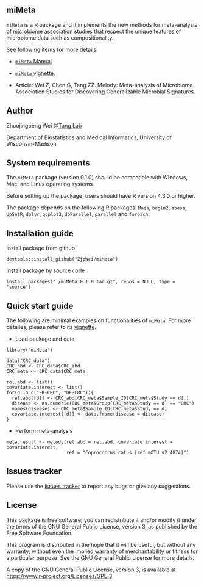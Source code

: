 ## miMeta

`miMeta` is a R package and it implements the new methods for meta-analysis of microbiome association studies that respect the unique features of microbiome data such as compositionality.

See following items for more details:

* [`miMeta` Manual](https://github.com/ZjpWei/miMeta/blob/main/doc/miMeta_0.1.0.pdf).

* [`miMeta` vignette](https://htmlpreview.github.io/?https://github.com/ZjpWei/miMeta/blob/main/doc/miMeta_vignette.html).

* Article: Wei Z, Chen G, Tang ZZ. Melody: Meta-analysis of Microbiome Association Studies for Discovering Generalizable Microbial Signatures.

## Author

Zhoujingpeng Wei @[Tang Lab](https://tangzheng1.github.io/tanglab/)

Department of Biostatistics and Medical Informatics, University of Wisconsin-Madison

## System requirements

The `miMeta` package (version 0.1.0) should be compatible with Windows, Mac, and Linux operating systems.

Before setting up the package, users should have R version 4.3.0 or higher.

The package depends on the following R packages: `Mass`, `brglm2`, `abess`, `UpSetR`, `dplyr`, `ggplot2`, `doParallel`, `parallel` and `foreach`.

## Installation guide

Install package from github.
```{r}
devtools::install_github("ZjpWei/miMeta")
```

Install package by [source code](https://github.com/ZjpWei/miMeta/blob/main/miMeta_0.1.0.tar.gz)
```{r}
install.packages("./miMeta_0.1.0.tar.gz", repos = NULL, type = "source")
```

## Quick start guide

The following are minimal examples on functionalities of `miMeta`. For more detailes, please refer to its [vignette](https://htmlpreview.github.io/?https://github.com/ZjpWei/miMeta/blob/main/doc/miMeta_vignette.html).

* Load package and data
```{r}
library("miMeta")

data("CRC_data")
CRC_abd <- CRC_data$CRC_abd
CRC_meta <- CRC_data$CRC_meta

rel.abd <- list()
covariate.interest <- list()
for(d in c("FR-CRC", "DE-CRC")){
  rel.abd[[d]] <- CRC_abd[CRC_meta$Sample_ID[CRC_meta$Study == d],]
  disease <- as.numeric(CRC_meta$Group[CRC_meta$Study == d] == "CRC")
  names(disease) <- CRC_meta$Sample_ID[CRC_meta$Study == d]
  covariate.interest[[d]] <- data.frame(disease = disease)
}
```

* Perform meta-analysis
```{r}
meta.result <- melody(rel.abd = rel.abd, covariate.interest = covariate.interest, 
                      ref = "Coprococcus catus [ref_mOTU_v2_4874]")
```

## Issues tracker

Please use the [issues tracker](https://github.com/ZjpWei/miMeta/issues) to report any bugs or give any suggestions.

## License

This package is free software; you can redistribute it and/or modify it under the terms of the GNU General Public License, version 3, as published by the Free Software Foundation.

This program is distributed in the hope that it will be useful, but without any warranty; without even the implied warranty of merchantability or fitness for a particular purpose. See the GNU General Public License for more details.

A copy of the GNU General Public License, version 3, is available at https://www.r-project.org/Licenses/GPL-3
